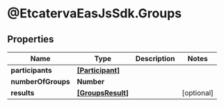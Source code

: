 # @EtcatervaEasJsSdk.Groups

## Properties
Name | Type | Description | Notes
------------ | ------------- | ------------- | -------------
**participants** | [**[Participant]**](Participant.md) |  | 
**numberOfGroups** | **Number** |  | 
**results** | [**[GroupsResult]**](GroupsResult.md) |  | [optional] 


